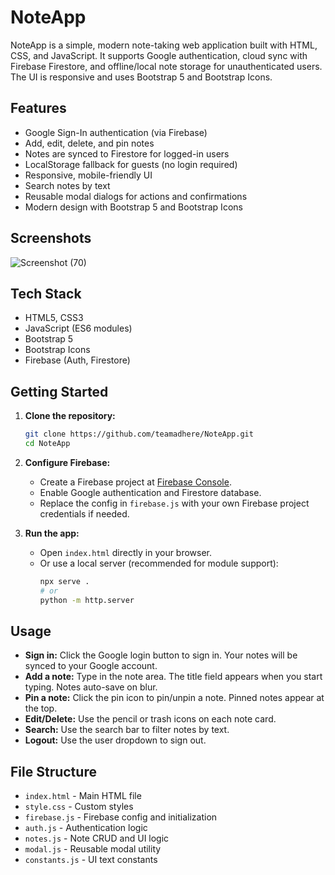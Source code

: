 # NoteApp

NoteApp is a simple, modern note-taking web application built with HTML, CSS, and JavaScript. It supports Google authentication, cloud sync with Firebase Firestore, and offline/local note storage for unauthenticated users. The UI is responsive and uses Bootstrap 5 and Bootstrap Icons.

## Features

- Google Sign-In authentication (via Firebase)
- Add, edit, delete, and pin notes
- Notes are synced to Firestore for logged-in users
- LocalStorage fallback for guests (no login required)
- Responsive, mobile-friendly UI
- Search notes by text
- Reusable modal dialogs for actions and confirmations
- Modern design with Bootstrap 5 and Bootstrap Icons

## Screenshots

![Screenshot (70)](https://user-images.githubusercontent.com/36407996/120914334-3678c300-c6bb-11eb-99e8-0b7644cfe47c.png)

## Tech Stack

- HTML5, CSS3
- JavaScript (ES6 modules)
- Bootstrap 5
- Bootstrap Icons
- Firebase (Auth, Firestore)

## Getting Started

1. **Clone the repository:**
   ```bash
   git clone https://github.com/teamadhere/NoteApp.git
   cd NoteApp
   ```

2. **Configure Firebase:**
   - Create a Firebase project at [Firebase Console](https://console.firebase.google.com/).
   - Enable Google authentication and Firestore database.
   - Replace the config in `firebase.js` with your own Firebase project credentials if needed.

3. **Run the app:**
   - Open `index.html` directly in your browser.
   - Or use a local server (recommended for module support):
     ```bash
     npx serve .
     # or
     python -m http.server
     ```

## Usage

- **Sign in:** Click the Google login button to sign in. Your notes will be synced to your Google account.
- **Add a note:** Type in the note area. The title field appears when you start typing. Notes auto-save on blur.
- **Pin a note:** Click the pin icon to pin/unpin a note. Pinned notes appear at the top.
- **Edit/Delete:** Use the pencil or trash icons on each note card.
- **Search:** Use the search bar to filter notes by text.
- **Logout:** Use the user dropdown to sign out.

## File Structure

- `index.html` - Main HTML file
- `style.css` - Custom styles
- `firebase.js` - Firebase config and initialization
- `auth.js` - Authentication logic
- `notes.js` - Note CRUD and UI logic
- `modal.js` - Reusable modal utility
- `constants.js` - UI text constants

